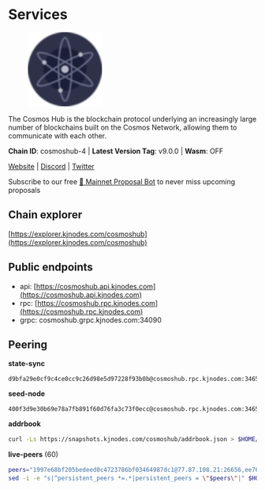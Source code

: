 # Services

<figure><img src="https://raw.githubusercontent.com/kj89/cosmos-images/main/logos/cosmoshub.png" width="150" alt=""><figcaption></figcaption></figure>

The Cosmos Hub is the blockchain protocol underlying an  increasingly large number of blockchains built on the  Cosmos Network, allowing them to communicate with each other.

**Chain ID**: cosmoshub-4 | **Latest Version Tag**: v9.0.0 | **Wasm**: OFF

[Website](https://hub.cosmos.network) | [Discord](https://discord.gg/cosmosnetwork) | [Twitter](https://twitter.com/cosmoshub)



Subscribe to our free [🤖 Mainnet Proposal Bot](https://t.me/kjnodes_proposal_bot) to never miss upcoming proposals


## Chain explorer
[https://explorer.kjnodes.com/cosmoshub](https://explorer.kjnodes.com/cosmoshub)

## Public endpoints

* api: [https://cosmoshub.api.kjnodes.com](https://cosmoshub.api.kjnodes.com)
* rpc: [https://cosmoshub.rpc.kjnodes.com](https://cosmoshub.rpc.kjnodes.com)
* grpc: cosmoshub.grpc.kjnodes.com:34090

## Peering

**state-sync**

```text
d9bfa29e0cf9c4ce0cc9c26d98e5d97228f93b0b@cosmoshub.rpc.kjnodes.com:34656
```

**seed-node**

```text
400f3d9e30b69e78a7fb891f60d76fa3c73f0ecc@cosmoshub.rpc.kjnodes.com:34659
```

**addrbook**
```bash
curl -Ls https://snapshots.kjnodes.com/cosmoshub/addrbook.json > $HOME/.gaia/config/addrbook.json
```

**live-peers** (60)
```bash
peers="1997e68bf205bedeed0c4723786bf03464987dc1@77.87.108.21:26656,ee767901f4a7eaf44603ef0a5b6e5edac118ba1e@74.118.136.149:26656,d9bfa29e0cf9c4ce0cc9c26d98e5d97228f93b0b@65.109.88.38:34656,67685d93f2256caa7a2d53e3a104f9e437c3d247@95.216.114.244:26656,213857e741833d17275ea559bb2d0342398cec99@35.245.206.45:26656,1da54d20c7339713f1d6d28dd2117087dd33d0ca@5.9.59.145:26656,f5f8b96406a165d486be243723bfa7291db1cf62@35.230.170.155:26656,cbd79ed2b90092b84c8d0bffb7604b3c7756798a@95.216.1.108:26656,c940e11c1072dad06da3b1b48ca92966bb37e93a@74.96.207.58:28721,61bb33c7869e1d5014c996299a818d816ae961a6@52.77.137.184:26656,2441e90fcb341fcd5bebec15b54e346cdca64a9b@135.148.123.8:14956,44594a57ce538a21f8558bcb1c9ce560ad879e3e@15.235.114.84:26656,97e4468ac589eac505a800411c635b14511a61bb@23.88.18.49:26656,4e18c2a64f190a4bc3afb57e96b32c02ee08d355@95.216.98.181:26656,7abab0475a506ed3b9ab2ad40948bfe53b797e13@128.199.128.15:26090,25d3ec5a00235fe95d7a87bab54f03b6ac1962ba@34.78.95.235:26656,e0ab6c5cc86959853f499236b8297344802ac5f4@5.161.139.201:26656,fe21dd474640247888fc7c4dce82da8da08a8bfd@135.181.113.227:26656,4c46d32cbc4777c59a91a53fdadf8a3fa362036e@116.202.10.68:26656,edea278ce4cc160512f325d0722f312b83202e73@178.128.42.132:26090,460967e46cc013e5e3eb365c1a8d271b0662549f@35.208.242.182:26656,1279eae188599463661c3e2b9ab492615a6d7079@65.108.235.32:2010,b533749dfe0dc09eff1dfb2adf83108f9125ee1c@162.55.97.111:26656,4ebf074e8b4a24438bd0bd503b62b4728dfb8eae@35.212.101.35:26656,c14d39422b5d70d9084d19d286c7427c0762cdfc@162.55.92.114:2010,61afb0f37c02031f285f6b27ead2a3e7a97cc28a@35.212.34.104:26656,e829d4764a5cecc44b3414777853b34407b36601@185.16.39.179:26656,6ecca845883e9273062ee515d2657080e6539d9e@65.109.32.148:26726,9edd51012df3a09395a48eb68a84723d6308e08c@35.212.116.100:26656,4ddba29a7dfa740a4edeb5c620c963f67f951e1d@5.9.72.212:2000,1cce99042f884d669e7287e3e362bff8e385c63e@46.4.79.183:26726,81062b9a8807a1229543b84bae2898c50a1b1dfc@52.211.169.132:26656,ca5011c44fd74d95e7fca487c69e301df195750c@65.108.122.246:26726,51c49b57b371e3645de715e0034236a8bd61965e@35.221.229.109:26656,0eeb20e044d632b279e67f2fe91f50e4fceab1fd@159.223.223.84:26656,625fbb458b228229bcfaec6b834c1aa40f634bbf@165.22.199.234:26090,11de8a73123ce854241cfa9687921c544b83d5d9@141.94.100.228:26656,9e14c8c48776a789f7029e88c260b2a6cbbf1417@35.212.85.141:26656,27ad834c62dbefc5beb74be7575515927bd07c58@193.176.85.151:26656,6a2f3ad43b13d5647bc95f491399c8dab108472f@170.64.164.123:26090,ed53d253068e44a1233798a08d82f7ac4897c5f3@54.251.217.58:26656,6a45e3655209dacddedf735a898ccfcae085abec@65.109.182.72:26656,5b143d463427d9ad0b621f97c0b8933643e293da@35.212.90.144:26656,d1e39378054215be020e22f0342e272f5224cf75@146.190.46.145:30196,37dfe1ec33e9f88f378a61a32462d57d2baa5e74@65.108.99.140:26656,9d048653fa4d98e6c0760ed0c54ad2d257ba46df@65.108.137.34:26656,9c116194f25fd0d146019f171ef0f49904dcc586@167.86.98.230:26656,3da88430414ec9084c8983fe4d462cce655ff1f3@51.222.245.114:26656,76cb6275dcd71f43aecf3b8dddae08554b7cc6f5@51.79.20.226:26656,a94dff85ed430f0475f41fe306c82b7eb7f6e858@51.91.153.78:31649,0255a6594d169ea042a3a3694f279daf2eb7ab4a@103.126.158.30:26656,dea13e7232642331360d4387b0ab106b014092d4@116.202.236.59:26656,fd4d63438f9e69da0220c7d97bc4cead5e12fcdd@195.201.63.87:26666,98969353ffa0579558ce55e38a049a5142de9aca@34.204.200.234:26656,137f98c8e22965e672744a3f8909c0f4c8cffc53@135.148.54.43:26656,3334bb086be9ab0dba3a34331555624a7354a6ab@159.203.187.36:26090,b79e1d3a621bdafd3a8d9a49dff8f4737d0bedc9@52.203.105.100:26656,91989a9dba2a2d352d6e1190d102f16f6b64063a@65.109.113.47:26656,174c3f5c70d4ff5171048d46f1f159e1e00daa42@3.253.38.228:26656,32bdba6ced12cdf2e534566e6c3d66ee2f7ef494@84.244.95.229:26656"
sed -i -e "s|^persistent_peers *=.*|persistent_peers = \"$peers\"|" $HOME/.gaia/config/config.toml
```
